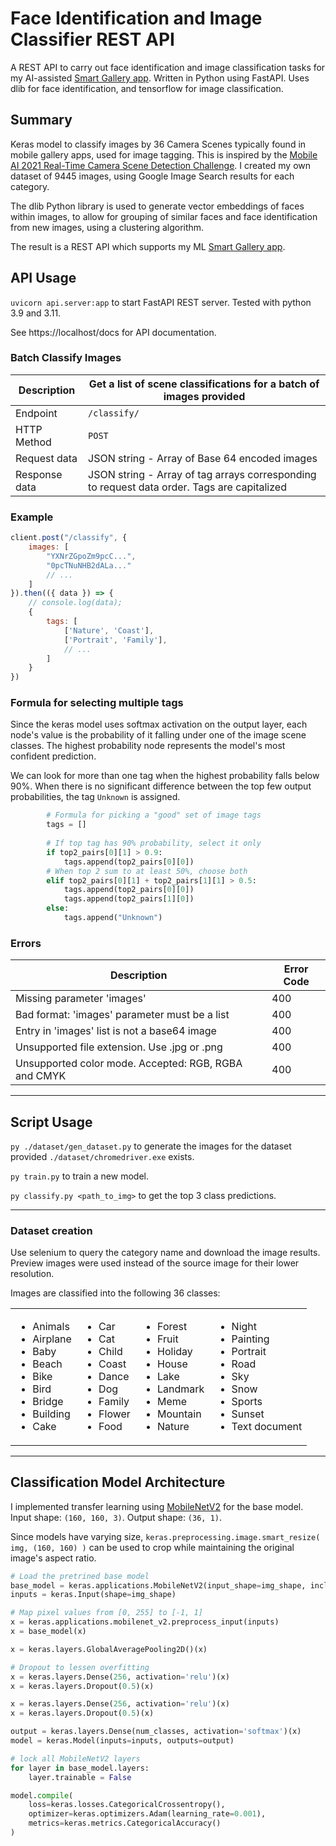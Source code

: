 # Face Identification and Image Classifier REST API
A REST API to carry out face identification and image classification tasks for my AI-assisted [Smart Gallery app](https://github.com/Antony90/smart-gallery/).
Written in Python using FastAPI. Uses dlib for face identification, and tensorflow for image classification.

## Summary 

Keras model to classify images by 36 Camera Scenes typically found in mobile gallery apps, used for image tagging. This is inspired by the [Mobile AI 2021 Real-Time Camera Scene Detection Challenge](https://competitions.codalab.org/competitions/28113).
I created my own dataset of 9445 images, using Google Image Search results for each category.

The dlib Python library is used to generate vector embeddings of faces within images, to allow for grouping of similar faces and face identification from new images, using a clustering algorithm.

The result is a REST API which supports my ML [Smart Gallery app](https://github.com/Antony90/smart-gallery/).

## API Usage

`uvicorn api.server:app` to start FastAPI REST server. Tested with python 3.9 and 3.11.

See https://localhost/docs for API documentation.

### Batch Classify Images

| Description | Get a list of scene classifications for a batch of images provided |
|-------------|--------------------------------------------------------------------|
| Endpoint    | `/classify/`                                                       |
| HTTP Method | `POST`                                                             |
| Request data| JSON string - Array of Base 64 encoded images                      |
|Response data| JSON string - Array of tag arrays corresponding to request data order. Tags are capitalized|

### Example

```js
client.post("/classify", {
    images: [
        "YXNrZGpoZm9pcC...",
        "0pcTNuNHB2dALa..."
        // ...
    ]
}).then(({ data }) => {
    // console.log(data);
    {
        tags: [
            ['Nature', 'Coast'],
            ['Portrait', 'Family'],
            // ...
        ]
    }
})
```

### Formula for selecting multiple tags

Since the keras model uses softmax activation on the output layer, each node's value is the probability of it falling under 
one of the image scene classes. The highest probability node represents the model's most confident prediction. 

We can look for more than one tag when the highest probability falls below 90%. When there is no significant difference
between the top few output probabilities, the tag `Unknown` is assigned.

```py
        # Formula for picking a "good" set of image tags    
        tags = []
        
        # If top tag has 90% probability, select it only
        if top2_pairs[0][1] > 0.9:
            tags.append(top2_pairs[0][0])
        # When top 2 sum to at least 50%, choose both
        elif top2_pairs[0][1] + top2_pairs[1][1] > 0.5:
            tags.append(top2_pairs[0][0])
            tags.append(top2_pairs[1][0])
        else:
            tags.append("Unknown")
```

### Errors

| Description                                   | Error Code |
|-----------------------------------------------|------------|
| Missing parameter 'images'                    | 400        |
| Bad format: 'images' parameter must be a list | 400        |
| Entry in 'images' list is not a base64 image  | 400        |
| Unsupported file extension. Use .jpg or .png  | 400        |
| Unsupported color mode. Accepted: RGB, RGBA and CMYK | 400 |
---
## Script Usage

`py ./dataset/gen_dataset.py` to generate the images for the dataset provided `./dataset/chromedriver.exe` exists.

`py train.py` to train a new model.

`py classify.py <path_to_img>` to get the top 3 class predictions.

---

### Dataset creation
Use selenium to query the category name and download the image results. Preview images were used instead of the source image for their lower resolution.

Images are classified into the following 36 classes:
<table>
<tr>
</tr>
<tr>
<td>
<ul>
<li>Animals</li>
<li>Airplane</li>
<li>Baby</li>
<li>Beach</li>
<li>Bike</li>
<li>Bird</li>
<li>Bridge</li>
<li>Building</li>
<li>Cake</li>
</ul>
</td>

<td>
<ul>
<li>Car</li>
<li>Cat</li>
<li>Child</li>
<li>Coast</li>
<li>Dance</li>
<li>Dog</li>
<li>Family</li>
<li>Flower</li>
<li>Food</li>
</ul>
</td>

<td>
<ul>
<li>Forest</li>
<li>Fruit</li>
<li>Holiday</li>
<li>House</li>
<li>Lake</li>
<li>Landmark</li>
<li>Meme</li>
<li>Mountain</li>
<li>Nature</li>
</ul>
</td>

<td>
<ul>
<li>Night</li>
<li>Painting</li>
<li>Portrait</li>
<li>Road</li>
<li>Sky</li>
<li>Snow</li>
<li>Sports</li>
<li>Sunset</li>
<li>Text document</li>
</ul>
</td>
</tr>
</table>



---
## Classification Model Architecture

I implemented transfer learning using [MobileNetV2](https://arxiv.org/abs/1801.04381v4) for the base model. Input shape: `(160, 160, 3)`. Output shape: `(36, 1)`.


Since models have varying size, `keras.preprocessing.image.smart_resize( img, (160, 160) )` can be used to crop while maintaining 
the original image's aspect ratio.

```py
# Load the pretrined base model
base_model = keras.applications.MobileNetV2(input_shape=img_shape, include_top=False, weights='imagenet')
inputs = keras.Input(shape=img_shape)

# Map pixel values from [0, 255] to [-1, 1]
x = keras.applications.mobilenet_v2.preprocess_input(inputs)
x = base_model(x)

x = keras.layers.GlobalAveragePooling2D()(x)

# Dropout to lessen overfitting
x = keras.layers.Dense(256, activation='relu')(x)
x = keras.layers.Dropout(0.5)(x)

x = keras.layers.Dense(256, activation='relu')(x)
x = keras.layers.Dropout(0.5)(x)

output = keras.layers.Dense(num_classes, activation='softmax')(x)
model = keras.Model(inputs=inputs, outputs=output)

# lock all MobileNetV2 layers
for layer in base_model.layers:
    layer.trainable = False

model.compile(
    loss=keras.losses.CategoricalCrossentropy(), 
    optimizer=keras.optimizers.Adam(learning_rate=0.001),
    metrics=keras.metrics.CategoricalAccuracy()
) 
```
